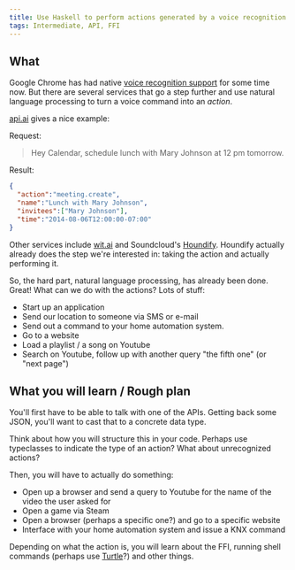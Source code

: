 ```yaml
---
title: Use Haskell to perform actions generated by a voice recognition API
tags: Intermediate, API, FFI
---
```


## What

Google Chrome has had native [voice recognition support](http://shapeshed.com/html5-speech-recognition-api/) for some time now.
But there are several services that go a step further and use natural language processing to turn a voice command into an *action*.

[api.ai](http://api.ai/) gives a nice example:

Request:

> Hey Calendar, schedule lunch with Mary Johnson at 12 pm tomorrow.

Result:
```JSON
{
  "action":"meeting.create",
  "name":"Lunch with Mary Johnson",
  "invitees":["Mary Johnson"],
  "time":"2014-08-06T12:00:00-07:00"
}
```

Other services include [wit.ai](https://wit.ai/) and Soundcloud's [Houndify](https://www.houndify.com/).
Houndify actually already does the step we're interested in: taking the action and actually performing it.

So, the hard part, natural language processing, has already been done. Great!
What can we do with the actions?
Lots of stuff: 

* Start up an application
* Send our location to someone via SMS or e-mail
* Send out a command to your home automation system.
* Go to a website
* Load a playlist / a song on Youtube
* Search on Youtube, follow up with another query "the fifth one" (or "next page")

## What you will learn / Rough plan

You'll first have to be able to talk with one of the APIs.
Getting back some JSON, you'll want to cast that to a concrete data type.

Think about how you will structure this in your code.
Perhaps use typeclasses to indicate the type of an action?
What about unrecognized actions?

Then, you will have to actually do something:

* Open up a browser and send a query to Youtube for the name of the video the user asked for
* Open a game via Steam
* Open a browser (perhaps a specific one?) and go to a specific website
* Interface with your home automation system and issue a KNX command

Depending on what the action is, you will learn about the FFI, running shell commands (perhaps use [Turtle](https://hackage.haskell.org/package/turtle)?) and other things.
